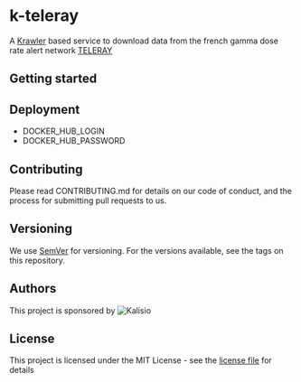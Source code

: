 # k-teleray

A [Krawler](https://kalisio.github.io/krawler/) based service to download data from the french gamma dose rate alert network [TELERAY](http://teleray.irsn.fr/aide.htm)

## Getting started


## Deployment

- DOCKER_HUB_LOGIN
- DOCKER_HUB_PASSWORD

## Contributing

Please read CONTRIBUTING.md for details on our code of conduct, and the process for submitting pull requests to us.

## Versioning

We use [SemVer](https://semver.org/) for versioning. For the versions available, see the tags on this repository.

## Authors

This project is sponsored by ![Kalisio](https://s3.eu-central-1.amazonaws.com/kalisioscope/kalisio/kalisio-logo-black-256x84.png)

## License

This project is licensed under the MIT License - see the [license file](./LICENCE.md) for details